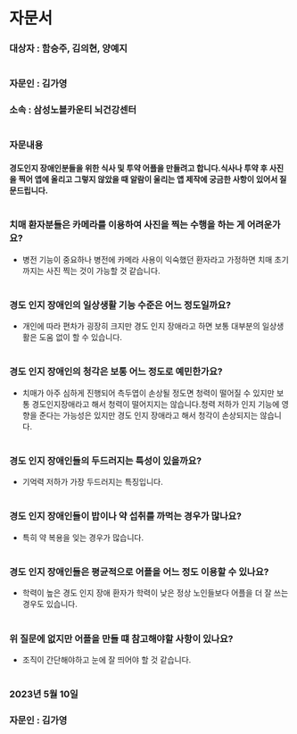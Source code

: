 # 자문서
### 대상자 : 함승주, 김의현, 양예지
#
### 자문인 : 김가영
### 소속 : 삼성노블카운티 뇌건강센터
#
### 자문내용
#### 경도인지 장애인분들을 위한 식사 및 투약 어플을 만들려고 합니다.식사나 투약 후 사진을 찍어 앱에 올리고 그렇지 않았을 때 알람이 울리는 앱 제작에 궁금한 사항이 있어서 질문드립니다.
#
### 치매 환자분들은 카메라를 이용하여 사진을 찍는 수행을 하는 게 어려운가요?
* 병전 기능이 중요하나 병전에 카메라 사용이 익숙했던 환자라고 가정하면 치매 초기까지는 사진 찍는 것이 가능할 것 같습니다.
#
### 경도 인지 장애인의 일상생활 기능 수준은 어느 정도일까요?
* 개인에 따라 편차가 굉장히 크지만 경도 인지 장애라고 하면 보통 대부분의 일상생활은 도움 없이 할 수 있습니다.
#
### 경도 인지 장애인의 청각은 보통 어느 정도로 예민한가요?
* 치매가 아주 심하게 진행되어 측두엽이 손상될 정도면 청력이 떨어질 수 있지만 보통 경도인지장애라고 해서 청력이 떨어지지는 않습니다.청력 저하가 인지 기능에 영향을 준다는 가능성은 있지만 경도 인지 장애라고 해서 청각이 손상되지는 않습니다.
#
### 경도 인지 장애인들의 두드러지는 특성이 있을까요?
* 기억력 저하가 가장 두드러지는 특징입니다.
#
### 경도 인지 장애인들이 밥이나 약 섭취를 까먹는 경우가 많나요?
* 특히 약 복용을 잊는 경우가 많습니다.
#
### 경도 인지 장애인들은 평균적으로 어플을 어느 정도 이용할 수 있나요?
* 학력이 높은 경도 인지 장애 환자가 학력이 낮은 정상 노인들보다 어플을 더 잘 쓰는 경우도 있습니다.
#
### 위 질문에 없지만 어플을 만들 떄 참고해야할 사항이 있나요?
* 조직이 간단해야하고 눈에 잘 띄어야 할 것 같습니다.
#
### 2023년 5월 10일
### 자문인 : 김가영
